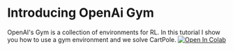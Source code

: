 # Introducing OpenAi Gym
OpenAI's Gym is a collection of environments for RL. In this tutorial I show you how to use a gym environment and we solve CartPole.
<a href="https://colab.research.google.com/github/jcformanek/rl-starter-kit/blob/main/02-OpenAI-Gym/cartpole.ipynb" target="_parent"><img src="https://colab.research.google.com/assets/colab-badge.svg" alt="Open In Colab"/></a>
